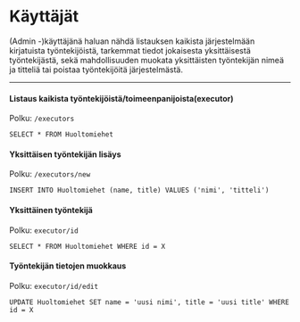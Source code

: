 # Käyttäjät

(Admin -)käyttäjänä haluan nähdä listauksen kaikista järjestelmään kirjatuista työntekijöistä, tarkemmat tiedot jokaisesta yksittäisestä työntekijästä, sekä mahdollisuuden muokata yksittäisten työntekijän nimeä ja titteliä tai poistaa työntekijöitä järjestelmästä.

------------------------------------------------

#### Listaus kaikista työntekijöistä/toimeenpanijoista(executor)
Polku: `/executors`

`SELECT * FROM Huoltomiehet` 

#### Yksittäisen työntekijän lisäys
Polku: `/executors/new`

`INSERT INTO Huoltomiehet (name, title) VALUES ('nimi', 'titteli')`

#### Yksittäinen työntekijä
Polku: `executor/id`

`SELECT * FROM Huoltomiehet WHERE id = X`

#### Työntekijän tietojen muokkaus
Polku: `executor/id/edit`

`UPDATE Huoltomiehet SET name = 'uusi nimi', title = 'uusi title' WHERE id = X`

